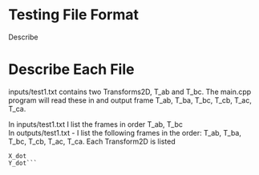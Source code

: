 # Testing File Format
Describe 


# Describe Each File
inputs/test1.txt contains two Transforms2D, T_ab and T_bc. The main.cpp program will read these in and output frame T_ab, T_ba, T_bc, T_cb, T_ac, T_ca. <br />
 
In inputs/test1.txt I list the frames in order T_ab, T_bc <br />
In outputs/test1.txt - I list the following frames in the order: T_ab, T_ba, T_bc, T_cb, T_ac, T_ca. Each Transform2D is listed <br /> 
```W_dot 
X_dot 
Y_dot```


